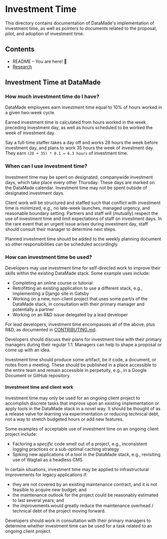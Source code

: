 # Investment Time

This directory contains documentation of DataMade's implementation of investment
time, as well as pointers to documents related to the proposal, pilot, and
adoption of investment time.

## Contents

- README – You are here! 🎉
- [Research](./research.md)

## Investment Time at DataMade

### How much investment time do I have?

DataMade employees earn investment time equal to 10% of hours worked in a given
two-week cycle.

Earned investment time is calculated from hours worked in the week preceding
investment day, as well as hours scheduled to be worked the week of investment
day.

Say a full-time staffer takes a day off and works 28 hours the week before
investment day, and plans to work 35 hours the week of investment day. They
earn `(28 + 35) * 0.1 = 6.3 hours` of investment time.

### When can I use investment time?

Investment time may be spent on designated, companywide investment days, which
take place every other Thursday. These days are marked on the DataMade calendar.
Investment time may not be spent outside of designated investment days.

Client work will be structured and staffed such that conflict with investment
time is minimized, e.g., no late-week launches, managed urgency, and reasonable
boundary setting. Partners and staff will (mutually) respect the use of
investment time and limit expectations of staff on investment days. In the rare
event that an urgent issue arises during investment day, staff should consult
their manager to determine next steps.

Planned investment time should be added to the weekly planning document so other
responsibilities can be scheduled accordingly.

### How can investment time be used?

Developers may use investment time for self-directed work to improve their
skills within the existing DataMade stack. Some example uses include:

- Completing an online course or tutorial
- Retrofitting an existing application to use a different stack, e.g.,
implementing a Django site in Gatsby
- Working on a new, non-client project that uses some part/s of the DataMade
stack, in consultation with their primary manager and potentially a partner
- Working on an R&D issue delegated by a lead developer

For lead developers, investment time encompasses all of the above, plus R&D, as
documented in [CONTRIBUTING.md](../CONTRIBUTING.md).

Developers should discuss their plans for investment time with their primary
managers during their regular 1:1. Managers can help to shape a proposal or come
up with an idea.

Investment time should produce some artifact, be it code, a document, or notes
from a meeting. These should be published in a place accessible to the entire
team and remain accessible in perpetuity, e.g., in a Google Document or GitHub
repository.

#### Investment time and client work

Investment time may only be used for an ongoing client project to accomplish
discrete tasks that improve upon an existing implementation or apply tools in
the DataMade stack in a novel way. It should be thought of as a release valve
for learning via experimentation or reducing technical debt, not a way to
stretch budgeted hours or add new features.

Some examples of acceptable use of investment time on an ongoing client project
include:

- Factoring a _specific_ code smell out of a project, e.g., inconsistent logging
practices or a sub-optimal caching strategy
- Spiking new applications of a tool in the DataMade stack, e.g., revisiting
use of Wagtail as a headless CMS

In certain situations, investment time may be applied to infrastructural
improvements for legacy applications if:

- they are not covered by an existing maintenance contract, and it is not
feasible to acquire new budget; and
- the maintenance outlook for the project could be reasonably estimated to last
several years; and
- the improvements would greatly reduce the maintenance overhead / technical
debt of the project moving forward.

Developers should work in consultation with their primary managers to determine
whether investment time can be used for a task related to an ongoing client
project.
